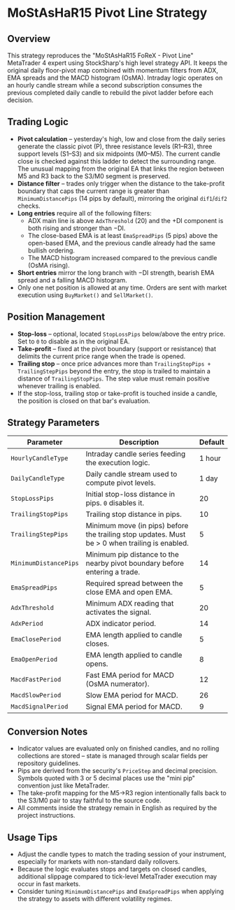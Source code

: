 # MoStAsHaR15 Pivot Line Strategy

## Overview
This strategy reproduces the "MoStAsHaR15 FoReX - Pivot Line" MetaTrader 4 expert using StockSharp's high level strategy API. It keeps the original daily floor-pivot map combined with momentum filters from ADX, EMA spreads and the MACD histogram (OsMA). Intraday logic operates on an hourly candle stream while a second subscription consumes the previous completed daily candle to rebuild the pivot ladder before each decision.

## Trading Logic
- **Pivot calculation** – yesterday's high, low and close from the daily series generate the classic pivot (P), three resistance levels (R1–R3), three support levels (S1–S3) and six midpoints (M0–M5). The current candle close is checked against this ladder to detect the surrounding range. The unusual mapping from the original EA that links the region between M5 and R3 back to the S3/M0 segment is preserved.
- **Distance filter** – trades only trigger when the distance to the take-profit boundary that caps the current range is greater than `MinimumDistancePips` (14 pips by default), mirroring the original `dif1`/`dif2` checks.
- **Long entries** require all of the following filters:
  - ADX main line is above `AdxThreshold` (20) and the +DI component is both rising and stronger than −DI.
  - The close-based EMA is at least `EmaSpreadPips` (5 pips) above the open-based EMA, and the previous candle already had the same bullish ordering.
  - The MACD histogram increased compared to the previous candle (OsMA rising).
- **Short entries** mirror the long branch with −DI strength, bearish EMA spread and a falling MACD histogram.
- Only one net position is allowed at any time. Orders are sent with market execution using `BuyMarket()` and `SellMarket()`.

## Position Management
- **Stop-loss** – optional, located `StopLossPips` below/above the entry price. Set to `0` to disable as in the original EA.
- **Take-profit** – fixed at the pivot boundary (support or resistance) that delimits the current price range when the trade is opened.
- **Trailing stop** – once price advances more than `TrailingStopPips + TrailingStepPips` beyond the entry, the stop is trailed to maintain a distance of `TrailingStopPips`. The step value must remain positive whenever trailing is enabled.
- If the stop-loss, trailing stop or take-profit is touched inside a candle, the position is closed on that bar's evaluation.

## Strategy Parameters
| Parameter | Description | Default |
|-----------|-------------|---------|
| `HourlyCandleType` | Intraday candle series feeding the execution logic. | 1 hour |
| `DailyCandleType` | Daily candle stream used to compute pivot levels. | 1 day |
| `StopLossPips` | Initial stop-loss distance in pips. `0` disables it. | 20 |
| `TrailingStopPips` | Trailing stop distance in pips. | 10 |
| `TrailingStepPips` | Minimum move (in pips) before the trailing stop updates. Must be > 0 when trailing is enabled. | 5 |
| `MinimumDistancePips` | Minimum pip distance to the nearby pivot boundary before entering a trade. | 14 |
| `EmaSpreadPips` | Required spread between the close EMA and open EMA. | 5 |
| `AdxThreshold` | Minimum ADX reading that activates the signal. | 20 |
| `AdxPeriod` | ADX indicator period. | 14 |
| `EmaClosePeriod` | EMA length applied to candle closes. | 5 |
| `EmaOpenPeriod` | EMA length applied to candle opens. | 8 |
| `MacdFastPeriod` | Fast EMA period for MACD (OsMA numerator). | 12 |
| `MacdSlowPeriod` | Slow EMA period for MACD. | 26 |
| `MacdSignalPeriod` | Signal EMA period for MACD. | 9 |

## Conversion Notes
- Indicator values are evaluated only on finished candles, and no rolling collections are stored – state is managed through scalar fields per repository guidelines.
- Pips are derived from the security's `PriceStep` and decimal precision. Symbols quoted with 3 or 5 decimal places use the "mini pip" convention just like MetaTrader.
- The take-profit mapping for the M5→R3 region intentionally falls back to the S3/M0 pair to stay faithful to the source code.
- All comments inside the strategy remain in English as required by the project instructions.

## Usage Tips
- Adjust the candle types to match the trading session of your instrument, especially for markets with non-standard daily rollovers.
- Because the logic evaluates stops and targets on closed candles, additional slippage compared to tick-level MetaTrader execution may occur in fast markets.
- Consider tuning `MinimumDistancePips` and `EmaSpreadPips` when applying the strategy to assets with different volatility regimes.
